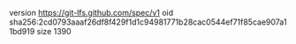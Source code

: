 version https://git-lfs.github.com/spec/v1
oid sha256:2cd0793aaaf26df8f429f1d1c94981771b28cac0544ef71f85cae907a11bd919
size 1390
